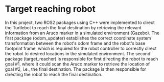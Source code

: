 # Target reaching robot
 In this project, two ROS2 packages using C++ were implemented to direct the Turtlebot to reach the final destination by retrieving the relevant information from an Aruco marker in a simulated environment (Gazebo). 
 The first package (odom_updater) establishes the correct coordinate system transformation between the robot's odom frame and the robot's base footprint frame, which is required for the robot controller to correctly direct the robot to desired locations in the simulated environment. The second package (target_reacher) is responsible for first directing the robot to reach goal #1, where it could scan the Aruco marker to retrieve the location of goal #2, i.e., the final destination. 
 The package is then responsible for directing the robot to reach the final destination.
